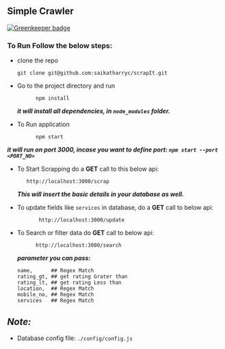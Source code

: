 ## Simple Crawler

[![Greenkeeper badge](https://badges.greenkeeper.io/saikatharryc/scrapIt.svg)](https://greenkeeper.io/)

### To Run Follow the below steps:
* clone the repo 

      git clone git@github.com:saikatharryc/scrapIt.git
* Go to the project directory and run
      
            npm install
  ***it will install all dependencies, in `node_modules` folder.***

* To Run application 

            npm start
***it will run on port 3000, incase you want to define port: `npm start --port <PORT_NO>`***

* To Start Scrapping do a **GET** call to this below api:
         
         http://localhost:3000/scrap

    ***This will insert the basic details in your database as well.***
* To update fields like `services` in database, do a **GET** call to below api:

             http://localhost:3000/update
* To Search or filter data do **GET** call to below api:
            
            http://localhost:3000/search

   ***parameter you can pass:***
   ```
   name,      ## Regex Match
   rating_gt, ## get rating Grater than
   rating_lt, ## get rating Less than
   location,  ## Regex Match
   mobile_no, ## Regex Match
   services   ## Regex Match

## ***Note:***
* Database config file:  `./config/config.js`